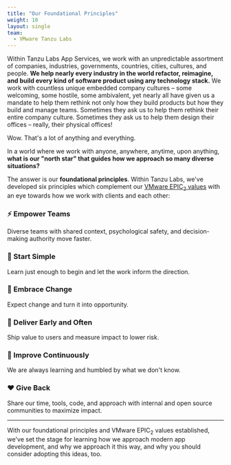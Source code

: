 ```yaml
---
title: "Our Foundational Principles"
weight: 10
layout: single
team:
  - VMware Tanzu Labs
---
```


Within Tanzu Labs App Services, we work with an unpredictable assortment of companies, industries, governments, countries, cities, cultures, and people. **We help nearly every industry in the world refactor, reimagine, and build every kind of software product using any technology stack.** We work with countless unique embedded company cultures – some welcoming, some hostile, some ambivalent, yet nearly all have given us a mandate to help them rethink not only how they build products but how they build and manage teams. Sometimes they ask us to help them rethink their entire company culture. Sometimes they ask us to help them design their offices – really, their physical offices!

Wow. That's a lot of anything and everything.

In a world where we work with anyone, anywhere, anytime, upon anything, **what is our "north star" that guides how we approach so many diverse situations?**

The answer is our **foundational principles**. Within Tanzu Labs, we've developed six principles which complement our [VMware EPIC<sub>2</sub> values](https://submissions.eng.vmware.com/epic2-achievement-awards-2020/pages/our-shared-values) with an eye towards how we work with clients and each other:

### ⚡️ Empower Teams
Diverse teams with shared context, psychological safety, and decision-making authority move faster.

### 🌱 Start Simple
Learn just enough to begin and let the work inform the direction.

### 🦋 Embrace Change
Expect change and turn it into opportunity.
 
### 🚀 Deliver Early and Often
Ship value to users and measure impact to lower risk.

### 🔬 Improve Continuously
We are always learning and humbled by what we don't know.

### ❤️ Give Back
Share our time, tools, code, and approach with internal and open source communities to maximize impact.

---

With our foundational principles and VMware EPIC<sub>2</sub> values established, we've set the stage for learning how we approach modern app development, and why we approach it this way, and why you should consider adopting this ideas, too.
